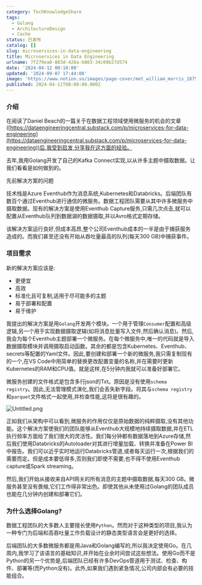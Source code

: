 ```yaml
---
category: TechKnowledgeShare
tags:
  - Golang
  - ArchitectureDesign
  - Cache
status: 已发布
catalog: []
slug: microservices-in-data-engineering
title: Microservices in Data Engineering
urlname: 7f279ea0-883d-426a-b803-34c09b27d574
date: '2024-04-12 00:10:00'
updated: '2024-09-07 17:44:00'
image: 'https://www.notion.so/images/page-cover/met_william_morris_1875.jpg'
published: 2024-04-11T08:00:00.000Z
---
```


### 介绍


在阅读了Daniel Beach的一篇关于在数据工程领域使用微服务的机会的文章([https://dataengineeringcentral.substack.com/p/microservices-for-data-engineering](https://dataengineeringcentral.substack.com/p/microservices-for-data-engineering))后,我受到启发,分享我在这方面的经验。


去年,我用Golang开发了自己的Kafka Connect实现,以从许多主题中摄取数据。让我们看看是如何做到的。


先前解决方案的问题


技术栈是Azure Eventhub作为消息系统,Kubernetes和Databricks。后端团队有数百个通过Eventhub进行通信的微服务。数据工程团队需要从其中许多微服务中摄取数据。现有的解决方案是使用Eventhub Capture服务,只需几次点击,就可以配置从Eventhub队列到数据湖的数据摄取,并以Avro格式定期存储。


该解决方案运行良好,但成本高昂,整个公司Eventhub成本的一半是由于捕获服务造成的。而我们甚至还没有开始从吞吐量最高的队列(每天300 GB)中捕获事件。


### 项目需求


新的解决方案应该是:

- 更便宜
- 高效
- 标准化且可复制,适用于尽可能多的主题
- 易于部署和配置
- 易于维护

我提出的解决方案是用`Golang`开发两个模块。一个用于管理`Consumer`配置和高级逻辑,另一个用于实现数据摄取逻辑(如将消息批量写入文件,然后确认消息)。然后,我会为每个Eventhub主题部署一个微服务。在每个微服务中,唯一的代码就是导入数据摄取模块并调用摄取启动函数。其余的都是包含Kubernetes、Eventhub、secrets等配置的Yaml文件。因此,要创建和部署一个新的微服务,我只需复制现有的一个,在VS Code中用简单的替换更改配置变量的名称,并在需要时更新Kubernetes的RAM和CPU值。就是这样,在5分钟内我就可以准备好部署它。


微服务创建的文件格式是包含多行json的Txt。原因是没有使用`schema registry`。因此,无法管理模式演化,我们会丢失新字段。将其与`schema registry`和`parquet`文件格式一起使用,并检查性能,这将是很有趣的。


![Untitled.png](https://prod-files-secure.s3.us-west-2.amazonaws.com/5d24fe63-e567-4804-86f9-9fdc62e13082/4e0f8d5d-b295-4408-9363-660688d511a9/Untitled.png?X-Amz-Algorithm=AWS4-HMAC-SHA256&X-Amz-Content-Sha256=UNSIGNED-PAYLOAD&X-Amz-Credential=ASIAZI2LB4663IKC3K2E%2F20250202%2Fus-west-2%2Fs3%2Faws4_request&X-Amz-Date=20250202T053436Z&X-Amz-Expires=3600&X-Amz-Security-Token=IQoJb3JpZ2luX2VjENz%2F%2F%2F%2F%2F%2F%2F%2F%2F%2FwEaCXVzLXdlc3QtMiJHMEUCIQDNCEBXJbOSyb%2BH2nj%2FlTAyYJvTxT6gXo4Kl6UoLTdyzgIgRBcnJu%2FDROHzmCFJBuKK%2F8Lq7aJOxvPQ%2BCCDXHCy%2FzEqiAQI5f%2F%2F%2F%2F%2F%2F%2F%2F%2F%2FARAAGgw2Mzc0MjMxODM4MDUiDJZEK3NufRlvdxBGtCrcA%2FMra5%2BHQqRD5Dh7zyKRNaofG3IAGLGu9b6gjCHMhliqlZ6%2Bb0e8R8%2BTOS1BC9iNXgku3pSAC3PU6vd85q0X1W8dYulNalDYFCDW8iB4TwIzyC%2FE5K7u6YGI6tzJHc7T34NtxGW3HpkV5LyL3Yo5m9NrPxyoeMxnnlmRG%2BZiZg4jsQ8VqFr2xRcbp2PWFLwBeC68oiQ%2FRXg7SC9GV4%2BW0QnK3dkuhhqt2MmYYqRhQEKk8elJ9v%2BGrLouzKL8I%2BKihFNEr5FNmAg9gDOc5mKTucFeFBwcn97ADCmkzye50SP8uxTBwRTt0CYcqI%2BmKT6Z0coixxU1SSHLT7IwqoAcNuFhjes5ktzNPOOmNxyiAH3g%2Fzb89QfY8MiF%2F49yVxI29R1CsoldY9A48ei7sWCT55vjzSv0XjemCjJzg7G5xQ%2FywbxflXCgqsfwPSjhfHAQ8wmn8TS6kx8E4xwzfMtKVLDLYsntdPRgn59Zyz0xND5u0p6cvWRrPI3VDKUA3OgMV2JYDCHy1DsBGaeyGXYxBJCGE%2FPB6Rs%2B5QY%2BDUOGxCz0pVz%2FUO8OVbDozE%2B%2FYaPUHTTLysWEM%2F3MqiVkG%2FFxM5JBHl%2BWwvgdyivu0AvOlff7dymmUv5T7EwuBKkkMI3h%2B7wGOqUB2Lap29jxvtNzNV3bwLJfBus%2Bvd9wS9fHp%2BcomUA%2BRoPHyL1x24%2FvqQ8thEDDQHzZPikuR9jyBEmewZotYPdeISSFWbmbIGVWdxipDirMbQipcO2Gzm0es6cHBsgm6g%2FlhyUbH5cNm%2F7bgZyXmZ%2F3%2B1PECdqq3wVTOyolBhjF1udgnPhuICTQuycPEbQ6QOjAPx%2BH7LaH9E9zqsoYHluT20EwIEf3&X-Amz-Signature=81a04572fb08c7081f0fd2cf000cdc3899f5757dc3872febc70ca213eca89a81&X-Amz-SignedHeaders=host&x-id=GetObject)


正如我们从架构中可以看到,微服务的作用仅仅是原始数据的纯粹摄取,没有其他功能。这个解决方案使我们的团队能够从Eventhub大规模地持续摄取数据,并在ETL执行频率方面给了我们很大的灵活性。我们每分钟都有数据落地到Azure存储,然后我们使用Databricks的Autoloader对其进行增量加载、转换并准备在Power BI中报告。我们可以近乎实时地运行Databricks管道,或者每天运行一次,根据我们的需要而定。但是成本要低得多,否则我们即使不需要,也不得不使用Eventhub capture或Spark streaming。


然后,我们开始从接收来自API网关的所有消息的主题中摄取数据,每天300 GB。微服务甚至没有畏缩,它们工作得非常出色。即使其他从未使用过Golang的团队成员也能在几分钟内创建和部署它们。


### 为什么选择Golang?


数据工程团队的大多数人主要擅长使用`Python`。然而对于这种类型的项目,我认为一种专门为后端和高吞吐量工作负载设计的静态类型语言会是更好的选择。


后端团队的大多数微服务都是用Java和Golang编写的,所以我决定使用Go。在几周内,我学习了该语言的基础知识,并开始在业余时间尝试这些想法。使用Go而不是Python的另一个优势是,后端团队已经有许多DevOps管道用于测试、检查、构件、部署等(而Python没有)。此外,如果我们遇到紧急情况,公司内部会有必要的技能组合。

